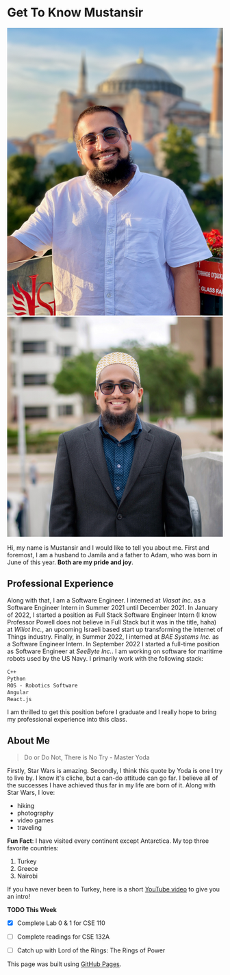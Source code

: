 # Get To Know Mustansir

![This is an image](IMG_0581.jpeg)
![This is an image](shared1.jpeg)

Hi, my name is Mustansir and I would like to tell you about me. First and foremost, I am a husband to Jamila and a father to Adam, 
who was born in June of this year. **Both are my pride and joy**.

## Professional Experience

Along with that, I am a Software Engineer. I interned at *Viasat Inc.* as a Software Engineer Intern in Summer 2021 until December 2021. In January of 2022, I started a position as Full Stack Software Engineer Intern (I know Professor Powell does not believe in Full Stack but it was in the title, haha) at *Wiliot Inc.*, an upcoming Israeli based start up transforming the Internet of Things industry. Finally, in Summer 2022, I interned at *BAE Systems Inc.* as a Software Engineer Intern. 
In September 2022 I started a full-time position as Software Engineer at *SeeByte Inc.*. I am working on software for maritime robots used by the US Navy. I primarily work with the following stack:
```
C++
Python
ROS - Robotics Software
Angular
React.js

```
I am thrilled to get this position before I graduate and I really hope to bring my professional experience into this class.

## About Me

> Do or Do Not, There is No Try - Master Yoda

Firstly, Star Wars is amazing. Secondly, I think this quote by Yoda is one I try to live by. I know it's cliche, but a can-do attitude can go far. I believe all of the successes I have achieved thus far in my life are born of it. 
Along with Star Wars, I love: 
- hiking
- photography
- video games
- traveling

**Fun Fact**: I have visited every continent except Antarctica.
My top three favorite countries:
1. Turkey
2. Greece
3. Nairobi

If you have never been to Turkey, here is a short [YouTube video](https://www.youtube.com/watch?v=2vqvBzb0xJY&ab_channel=JoyousTravel) to give you an intro! 



**TODO This Week**
- [x] Complete Lab 0 & 1 for CSE 110
- [ ] Complete readings for CSE 132A
- [ ] Catch up with Lord of the Rings: The Rings of Power













This page was built using [GitHub Pages](https://pages.github.com/).